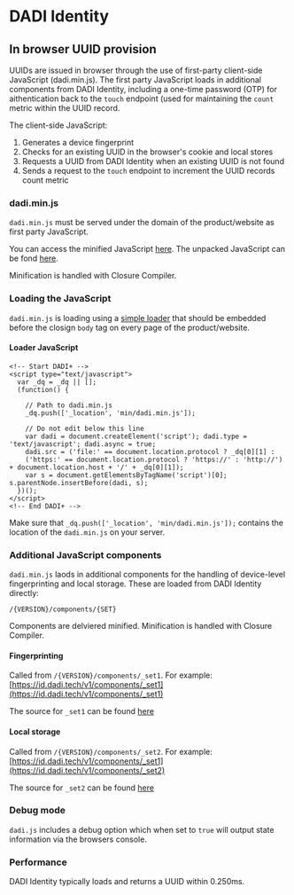 # DADI Identity

## In browser UUID provision

UUIDs are issued in browser through the use of first-party client-side JavaScript (dadi.min.js). The first party JavaScript loads in additional components from DADI Identity, including a one-time password (OTP) for aithentication back to the `touch` endpoint (used for maintaining the `count` metric within the UUID record.

The client-side JavaScript:

1. Generates a device fingerprint
2. Checks for an existing UUID in the browser's cookie and local stores
3. Requests a UUID from DADI Identity when an existing UUID is not found
4. Sends a request to the `touch` endpoint to increment the UUID records count metric

### dadi.min.js

`dadi.min.js` must be served under the domain of the product/website as first party JavaScript.

You can access the minified JavaScript [here](https://github.com/dadi/identity/blob/client-js/min/dadi.min.js). The unpacked JavaScript can be fond [here](https://github.com/dadi/identity/blob/client-js/dadi.js).

Minification is handled with Closure Compiler.

### Loading the JavaScript

`dadi.min.js` is loading using a [simple loader](https://github.com/dadi/identity/blob/client-js/loader.html) that should be embedded before the closign `body` tag on every page of the product/website.

#### Loader JavaScript

    <!-- Start DADI+ -->
    <script type="text/javascript">
      var _dq = _dq || [];
      (function() {

        // Path to dadi.min.js
        _dq.push(['_location', 'min/dadi.min.js']);

        // Do not edit below this line
        var dadi = document.createElement('script'); dadi.type = 'text/javascript'; dadi.async = true;
        dadi.src = ('file:' == document.location.protocol ? _dq[0][1] :
        ('https:' == document.location.protocol ? 'https://' : 'http://') + document.location.host + '/' + _dq[0][1]);
        var s = document.getElementsByTagName('script')[0]; s.parentNode.insertBefore(dadi, s);
      })();
    </script>
    <!-- End DADI+ -->

Make sure that `_dq.push(['_location', 'min/dadi.min.js']);` contains the location of the `dadi.min.js` on your server.

### Additional JavaScript components

`dadi.min.js` laods in additional components for the handling of device-level fingerprinting and local storage. These are loaded from DADI Identity directly:

`/{VERSION}/components/{SET}`

Components are delviered minified. Minification is handled with Closure Compiler.

#### Fingerprinting

Called from `/{VERSION}/components/_set1`. For example: [https://id.dadi.tech/v1/components/_set1](https://id.dadi.tech/v1/components/_set1)

The source for `_set1` can be found [here](https://github.com/dadi/identity/blob/master/src/_set1.js)

#### Local storage

Called from `/{VERSION}/components/_set2`. For example: [https://id.dadi.tech/v1/components/_set1](https://id.dadi.tech/v1/components/_set2)

The source for `_set2` can be found [here](https://github.com/dadi/identity/blob/master/src/_set2.js)

### Debug mode

`dadi.js` includes a debug option which when set to `true` will output state information via the browsers console.

### Performance

DADI Identity typically loads and returns a UUID within 0.250ms.
